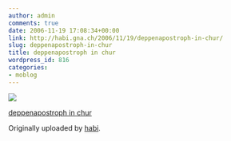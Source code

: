 ```yaml
---
author: admin
comments: true
date: 2006-11-19 17:08:34+00:00
link: http://habi.gna.ch/2006/11/19/deppenapostroph-in-chur/
slug: deppenapostroph-in-chur
title: deppenapostroph in chur
wordpress_id: 816
categories:
- moblog
---
```



 [![](http://static.flickr.com/105/301020396_f3480e39b4_m.jpg)](http://www.flickr.com/photos/habi/301020396/)
   

 
  [deppenapostroph in chur](http://www.flickr.com/photos/habi/301020396/)
    

  Originally uploaded by [habi](http://www.flickr.com/people/habi/).
 




  

